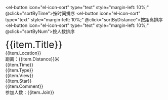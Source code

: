 <el-button icon="el-icon-sort" type="text" style="margin-left: 10%;" @click="sortByTime">按时间排序</el-button>
<el-button icon="el-icon-sort" type="text" style="margin-left: 10%;" @click="sortByDistance">按距离排序</el-button>
<el-button icon="el-icon-sort" type="text" style="margin-left: 10%;" @click="sortByNum">按人数排序</el-button>

<el-card class="box-card" shadow="always" v-for="item in activitys" :key="item.Title">
  <div slot="header" class="clearfix" style="font-size: 30px;">
    <span>{{item.Title}}</span>
    <el-tooltip class="item" effect="dark" content="查看详情" placement="top">
    <el-button icon="el-icon-search" style="position: absolute; left: 380px;" circle  @click="info(item)"></el-button>
    </el-tooltip>
    <el-tooltip class="item" effect="dark" content="参加活动" placement="top">
    <el-button type="success" icon="el-icon-check" style="position: absolute; left: 420px;" circle @click="join"></el-button>
    </el-tooltip>
    <el-tooltip class="item" effect="dark" content="收藏活动" placement="top">
    <el-button type="warning" icon="el-icon-star-off" style="position: absolute; left: 470px;" circle @click="collect"></el-button>
    </el-tooltip>
  </div>
  <el-row>
  <el-col :span="8" style="margin-left: 6%;">
  <div><i class="el-icon-location-outline"></i>  {{item.Location}}</div>
  <div><i class="el-icon-position"></i>  距离：{{item.Distance}}米</div>
  <div><i class="el-icon-time"></i>  {{item.Time}}</div>
  <div><i class="el-icon-paperclip"></i>  {{item.Type}}</div>
  </el-col>
  <el-col :span="2">
  <el-divider direction="vertical"></el-divider>
  </el-col>
  <el-col :span="8" style="margin-left: 10%;">
  <div><i class="el-icon-view"></i>  {{item.View}}</div>
  <div><i class="el-icon-star-off"></i>  {{item.Star}}</div>
  <div><i class="el-icon-chat-round"></i>  {{item.Comment}}</div>
  <div><i class="el-icon-user"></i>  参加人数：{{item.Join}}</div>
  </el-col>
  </el-row>
</el-card>

<script>
    export default {
        data() {
            return {
                activitys: [
                    {
                        Title:"去XX旅游",
                        Location:"上海-徐汇区",
                        Distance:260,
                        Time:"2021-08-21",
                        Type:"活动类型：旅游",
                        View:"浏览量：113",
                        Star:"收藏：20",
                        Comment:"评论数：8",
                        Join:5,
                    },
                    {
                        Title:"找人下象棋",
                        Location:"上海-徐汇区",
                        Distance:240,
                        Time:"2021-08-23",
                        Type:"活动类型：下棋",
                        View:"浏览量：60",
                        Star:"收藏：12",
                        Comment:"评论数：6",
                        Join:4,
                    },
                    {
                        Title:"晚七点人民广场",
                        Location:"上海-徐汇区",
                        Distance:100,
                        Time:"2021-08-22",
                        Type:"活动类型：广场舞",
                        View:"浏览量：230",
                        Star:"收藏：32",
                        Comment:"评论数：20",
                        Join:12,
                    },
                    {
                        Title:"公园徒步",
                        Location:"上海-徐汇区",
                        Distance:80,
                        Time:"2021-08-20",
                        Type:"活动类型：运动",
                        View:"浏览量：127",
                        Star:"收藏：21",
                        Comment:"评论数：11",
                        Join:7,
                    },
                    {
                        Title:"打麻将",
                        Location:"上海-徐汇区",
                        Distance:360,
                        Time:"2021-08-24",
                        Type:"活动类型：麻将",
                        View:"浏览量：241",
                        Star:"收藏：23",
                        Comment:"评论数：22",
                        Join:8,
                    },
                ],
            }
        },
        // computed: {
        //     activitys:function(){
        //       return this.activitys.sort(this.compare("Time"));
        //   },
        // },
        methods: {
            compare(attr){ //这是比较函数
                return function(x,y){
                    var a = x[attr];
                    var b = y[attr];
                    if (a < b)
                        return -1;
                    if (a > b)
                        return 1;
                    return 0;
                    //升序
                }
            },
            sortByTime() {
                this.activitys.sort(this.compare("Time"));
                // console.log(this.activitys);
            },
            sortByDistance() {
                this.activitys.sort(function(a,b) {return a.Distance - b.Distance;});
                // console.log(this.activitys);
            },
            sortByNum() {
                this.activitys.sort(function(a,b) {return a.Join - b.Join;});
            },
            join() {
                this.$message({
                    showClose: true,
                    message: '参加成功',
                    type: 'success'
                });
            },
            collect() {
                this.$message({
                    showClose: true,
                    message: '收藏成功',
                    type: 'success'
                });
            },
            info(item) {
                if(item.Title=="晚七点人民广场") this.$router.push({ path: `/info.html` });
            }
        }
    }
</script>

<style scoped>
  .el-dropdown-link {
    cursor: pointer;
    color: #409EFF;
  }
  .el-icon-arrow-down {
    font-size: 12px;
  }
  .text {
    font-size: 14px;
  }
  .item {
    margin-bottom: 18px;
  }
  .clearfix:before,
  .clearfix:after {
    display: table;
    content: "";
  }
  .clearfix:after {
    clear: both
  }
  .box-card {
    width: 100%;
    margin-top: 20px;
  }
  /* .el-button + .el-button {
      margin-left: 10px;
  } */
  .el-divider--vertical {
        height: 100px;
        width: 1px;
        margin-left: 100%;
    }
    .el-card {
        border-radius: 16px;
        box-shadow: 0 2px 4px rgba(0, 0, 0, .12), 0 0 6px rgba(0, 0, 0, .04);
    }
    /deep/.el-card__header {
        background: rgba(161, 249, 249, 1);
    }
    /deep/.el-card__body {
        background: rgba(245, 249, 161, 1);
    }
</style>